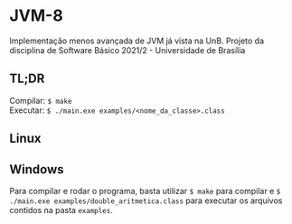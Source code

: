 # JVM-8
Implementação menos avançada de JVM já vista na UnB. Projeto da disciplina de Software Básico 2021/2 - Universidade de Brasília

## TL;DR
Compilar: `$ make`  
Executar: `$ ./main.exe examples/<nome_da_classe>.class`

## Linux

## Windows
Para compilar e rodar o programa, basta utilizar `$ make` para compilar e `$ ./main.exe examples/double_aritmetica.class` para executar os arquivos contidos na pasta `examples`. 
